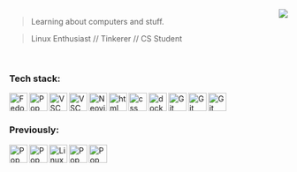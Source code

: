 <img align="right" src="https://opensource.com/sites/default/files/uploads/hollywood.gif" />

> Learning about computers and stuff.

> Linux Enthusiast // Tinkerer // CS Student
                                                                                                             
<br />

### Tech stack:


<img title="Fedora Linux"  align="left" alt=" Fedora Linux" width="33px" src="https://upload.wikimedia.org/wikipedia/commons/thumb/3/3f/Fedora_logo.svg/1024px-Fedora_logo.svg.png" />


<img title="Debian" align="left" alt="Pop_OS!" width="33px" src="https://seeklogo.com/images/D/debian-logo-C136FDAF9E-seeklogo.com.png" />

<img title="VSCodium" align="left" alt=" VSC" width="33px" src="https://user-images.githubusercontent.com/8563847/46382827-37373c80-c66a-11e8-8d91-81706f6e7a3c.png" />
<img title="VSCode" align="left" alt=" VSC" width="33px" src="https://upload.wikimedia.org/wikipedia/commons/thumb/9/9a/Visual_Studio_Code_1.35_icon.svg/2048px-Visual_Studio_Code_1.35_icon.svg.png" />
<img title="Neovim" align="left" alt="Neovim" width="33px" src="https://upload.wikimedia.org/wikipedia/commons/thumb/3/3a/Neovim-mark.svg/1200px-Neovim-mark.svg.png" />
<img title="HTML"  align="left" alt=" html" width="33px" src="https://img.icons8.com/color/48/000000/html-5.png" />
<img title="CSS"  align="left" alt=" css" width="33px" src="https://img.icons8.com/color/96/000000/css3.png" />
<img title="docker"  align="left" alt=" docker" width="33px" src="https://img.icons8.com/color/96/000000/docker.png" />
<img title="Git"  align="left" alt=" Git" width="33px" src="https://img.icons8.com/color/96/000000/git.png" />
<img title="C"  align="left" alt=" Git" width="33px" src="https://img.icons8.com/color/96/000000/c-programming.png" />
<img title="Bash"  align="left" alt=" Git" width="33px" src="https://img.icons8.com/plasticine/100/000000/bash.png" />
<br />

<br /> 


### Previously: 
<img title="Pop_OS!" align="left" alt="Pop_OS!" width="33px" src="https://camo.githubusercontent.com/a16c8cfda098dd31048586344a6555114d5480342b656d866c3a5a8b7698da3d/68747470733a2f2f75706c6f61642e77696b696d656469612e6f72672f77696b6970656469612f636f6d6d6f6e732f7468756d622f612f61352f417263686c696e75782d69636f6e2d6372797374616c2d36342e7376672f3132303070782d417263686c696e75782d69636f6e2d6372797374616c2d36342e7376672e706e67" />
<img title="Pop_OS!" align="left" alt="Pop_OS!" width="33px" src="https://i.redd.it/ms9je823h6y31.png" />
<img title="Linux Mint"  align="left" alt="Linux Mint" width="33px" src="https://upload.wikimedia.org/wikipedia/commons/thumb/3/3f/Linux_Mint_logo_without_wordmark.svg/1200px-Linux_Mint_logo_without_wordmark.svg.png" />
<img title="Pop_OS!" align="left" alt="Pop_OS!" width="33px" src="https://upload.wikimedia.org/wikipedia/commons/thumb/a/ab/Logo-ubuntu_cof-orange-hex.svg/1200px-Logo-ubuntu_cof-orange-hex.svg.png" />
<img title="Pop_OS!" align="left" alt="Pop_OS!" width="33px" src="https://seeklogo.com/images/D/debian-logo-C136FDAF9E-seeklogo.com.png" />



